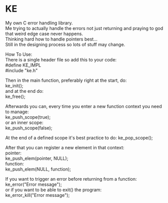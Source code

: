 # KE
My own C error handling library.\
Me trying to actually handle the errors not just returning and praying to god that weird edge case never happens.\
Thinking hard how to handle pointers best...\
Still in the designing process so lots of stuff may change.

How To Use:\
There is a single header file so add this to your code:\
  #define KE_IMPL\
  #include "ke.h"

Then in the main function, preferably right at the start, do:\
ke_init();\
and at the end do:\
ke_free();

Afterwards you can, every time you enter a new function context you need to manage:\
ke_push_scope(true);\
or an inner scope:\
ke_push_scope(false);

At the end of a defined scope it's best practice to do:
ke_pop_scope();

After that you can register a new element in that context:\
pointer:\
ke_push_elem(pointer, NULL);\
function:\
ke_push_elem(NULL, function);

If you want to trigger an error before returning from a function:\
ke_error("Error message");\
or if you want to be able to exit() the program:\
ke_error_kill("Error message");
